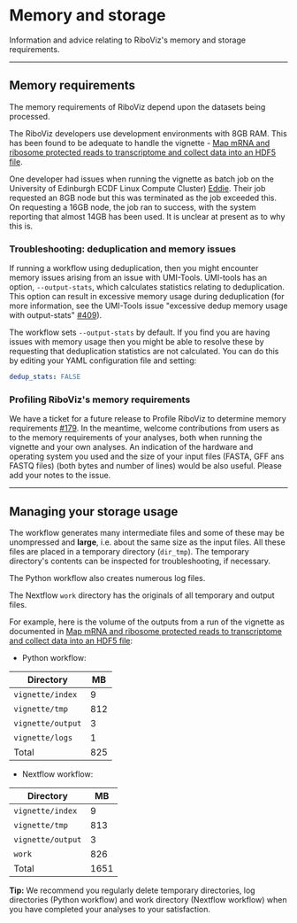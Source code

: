 # Memory and storage

Information and advice relating to RiboViz's memory and storage requirements.

---

## Memory requirements

The memory requirements of RiboViz depend upon the datasets being processed.

The RiboViz developers use development environments with 8GB RAM. This has been found to be adequate to handle the vignette - [Map mRNA and ribosome protected reads to transcriptome and collect data into an HDF5 file](./run-vignette.md).

One developer had issues when running the vignette as batch job on the University of Edinburgh ECDF Linux Compute Cluster) [Eddie](https://www.ed.ac.uk/information-services/research-support/research-computing/ecdf/high-performance-computing). Their job requested an 8GB node but this was terminated as the job exceeded this. On requesting a 16GB node, the job ran to success, with the system reporting that almost 14GB has been used. It is unclear at present as to why this is.

### Troubleshooting: deduplication and memory issues

If running a workflow using deduplication, then you might encounter memory issues arising from an issue with UMI-Tools. UMI-tools has an option, `--output-stats`, which calculates statistics relating to deduplication. This option can result in excessive memory usage during deduplication (for more information, see the UMI-Tools issue "excessive dedup memory usage with output-stats" [#409](https://github.com/CGATOxford/UMI-tools/issues/409)).

The workflow sets `--output-stats` by default. If you find you are having issues with memory usage then you might be able to resolve these by requesting that deduplication statistics are not calculated. You can do this by editing your YAML configuration file and setting:

```yaml
dedup_stats: FALSE
```

### Profiling RiboViz's memory requirements

We have a ticket for a future release to Profile RiboViz to determine memory requirements [#179](https://github.com/riboviz/riboviz/issues/179). In the meantime, welcome contributions from users as to the memory requirements of your analyses, both when running the vignette and your own analyses. An indication of the hardware and operating system you used and the size of your input files (FASTA, GFF ans FASTQ files) (both bytes and number of lines) would be also useful. Please add your notes to the issue.

---

## Managing your storage usage

The workflow generates many intermediate files and some of these may be unompressed and **large**, i.e. about the same size as the input files. All these files are placed in a temporary directory (`dir_tmp`). The temporary directory's contents can be inspected for troubleshooting, if necessary.

The Python workflow also creates numerous log files.

The Nextflow `work` directory has the originals of all temporary and output files.

For example, here is the volume of the outputs from a run of the vignette as documented in [Map mRNA and ribosome protected reads to transcriptome and collect data into an HDF5 file](./run-vignette.md):

* Python workflow:

| Directory         |   MB |
| ----------------- | ---- |
| `vignette/index`  |    9 |
| `vignette/tmp`    |  812 |
| `vignette/output` |    3 |
| `vignette/logs`   |    1 |
| Total             |  825 |

* Nextflow workflow:

| Directory         |   MB |
| ----------------- | ---- |
| `vignette/index`  |    9 |
| `vignette/tmp`    |  813 |
| `vignette/output` |    3 |
| `work`            |  826 |
| Total             | 1651 |

**Tip:** We recommend you regularly delete temporary directories, log directories (Python workflow) and work directory (Nextflow workflow) when you have completed your analyses to your satisfaction.
